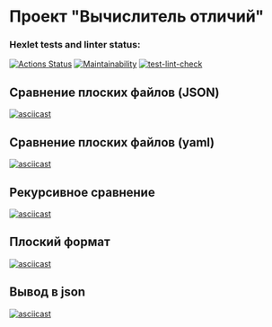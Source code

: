 # Проект "Вычислитель отличий"

### Hexlet tests and linter status:
[![Actions Status](https://github.com/AnastasiaVAV/frontend-project-46/actions/workflows/hexlet-check.yml/badge.svg)](https://github.com/AnastasiaVAV/frontend-project-46/actions)
[![Maintainability](https://qlty.sh/badges/d4da5c3d-049b-4a86-8494-59c54013eeab/maintainability.svg)](https://qlty.sh/gh/AnastasiaVAV/projects/frontend-project-46)
[![test-lint-check](https://github.com/AnastasiaVAV/frontend-project-46/actions/workflows/test-lint-check.yml/badge.svg)](https://github.com/AnastasiaVAV/frontend-project-46/actions/workflows/test-lint-check.yml)

## Сравнение плоских файлов (JSON)
[![asciicast](https://asciinema.org/a/4QbcWf5OD12n7gN19VzPPot7u.svg)](https://asciinema.org/a/4QbcWf5OD12n7gN19VzPPot7u)

## Сравнение плоских файлов (yaml)
[![asciicast](https://asciinema.org/a/HEO4vQKm2gxAKAbPEr5Xl3FW6.svg)](https://asciinema.org/a/HEO4vQKm2gxAKAbPEr5Xl3FW6)

## Рекурсивное сравнение
[![asciicast](https://asciinema.org/a/2MUvPSQvtnzceXFamHXRlBda0.svg)](https://asciinema.org/a/2MUvPSQvtnzceXFamHXRlBda0)

## Плоский формат
[![asciicast](https://asciinema.org/a/EkB72Tb1NIEcAka56oY1IKcSr.svg)](https://asciinema.org/a/EkB72Tb1NIEcAka56oY1IKcSr)

## Вывод в json
[![asciicast](https://asciinema.org/a/Gbi5OgC6CVnwCGHwZ0SjRuENB.svg)](https://asciinema.org/a/Gbi5OgC6CVnwCGHwZ0SjRuENB)